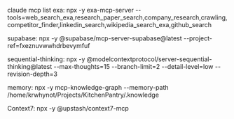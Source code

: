 claude mcp list
exa: npx -y exa-mcp-server --tools=web_search_exa,research_paper_search,company_research,crawling,competitor_finder,linkedin_search,wikipedia_search_exa,github_search

supabase: npx -y @supabase/mcp-server-supabase@latest --project-ref=fxeznuvwwhdrbevymfuf

sequential-thinking: npx -y @modelcontextprotocol/server-sequential-thinking@latest --max-thoughts=15 --branch-limit=2 --detail-level=low --revision-depth=3

memory: npx -y mcp-knowledge-graph --memory-path 
/home/krwhynot/Projects/KitchenPantry/.knowledge

Context7: npx -y @upstash/context7-mcp

